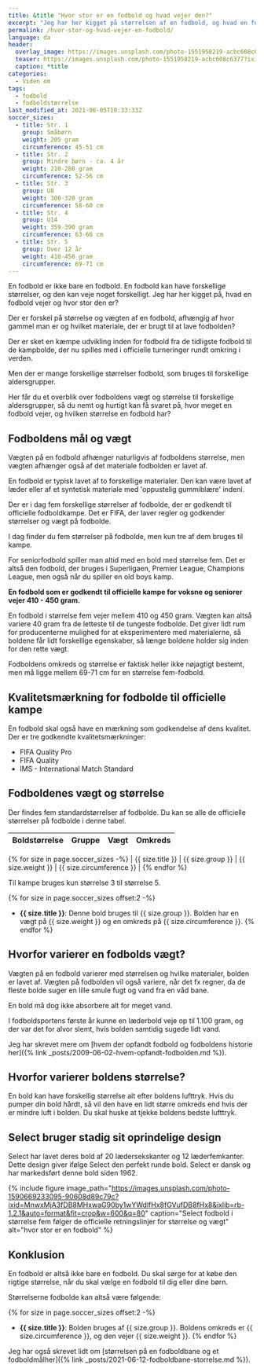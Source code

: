 ```yaml
---
title: &title "Hvor stor er en fodbold og hvad vejer den?"
excerpt: "Jeg har her kigget på størrelsen af en fodbold, og hvad en fodbold vejer? Du har sikkert kigget på en fodbold og tænkt, hvor stor er den?"
permalink: /hvor-stor-og-hvad-vejer-en-fodbold/
language: da
header:
  overlay_image: https://images.unsplash.com/photo-1551958219-acbc608c6377?ixid=MnwxMjA3fDB8MHxwaG90by1wYWdlfHx8fGVufDB8fHx8&ixlib=rb-1.2.1&auto=format&fit=crop&w=1950&q=80
  teaser: https://images.unsplash.com/photo-1551958219-acbc608c6377?ixid=MnwxMjA3fDB8MHxwaG90by1wYWdlfHx8fGVufDB8fHx8&ixlib=rb-1.2.1&auto=format&fit=crop&w=400&q=80
  caption: *title
categories:
  - Viden om
tags:
  - fodbold
  - fodboldstørrelse
last_modified_at: 2021-06-05T10:33:33Z
soccer_sizes:
  - title: Str. 1
    group: Småbørn
    weight: 205 gram
    circumference: 45-51 cm
  - title: Str. 2
    group: Mindre børn - ca. 4 år
    weight: 210-280 gram
    circumference: 52-56 cm
  - title: Str. 3
    group: U8
    weight: 300-320 gram
    circumference: 58-60 cm
  - title: Str. 4
    group: U14
    weight: 359-390 gram
    circumference: 63-66 cm
  - title: Str. 5
    group: Over 12 år
    weight: 410-450 gram
    circumference: 69-71 cm
---
```


En fodbold er ikke bare en fodbold. En fodbold kan have forskellige størrelser, og den kan veje noget forskelligt. Jeg har her kigget på, hvad en fodbold vejer og hvor stor den er?

Der er forskel på størrelse og vægten af en fodbold, afhængig af hvor gammel man er og hvilket materiale, der er brugt til at lave fodbolden?

Der er sket en kæmpe udvikling inden for fodbold fra de tidligste fodbold til de kampbolde, der nu spilles med i officielle turneringer rundt omkring i verden.

Men der er mange forskellige størrelser fodbold, som bruges til forskellige aldersgrupper.

Her får du et overblik over fodboldens vægt og størrelse til forskellige aldersgrupper, så du nemt og hurtigt kan få svaret på, hvor meget en fodbold vejer, og hvilken størrelse en fodbold har?

## Fodboldens mål og vægt

Vægten på en fodbold afhænger naturligvis af fodboldens størrelse, men vægten afhænger også af det materiale fodbolden er lavet af.

En fodbold er typisk lavet af to forskellige materialer. Den kan være lavet af læder eller af et syntetisk materiale med 'oppustelig gummiblære' indeni.

Der er i dag fem forskellige størrelser af fodbolde, der er godkendt til officielle fodboldkampe. Det er FIFA, der laver regler og godkender størrelser og vægt på fodbolde.

I dag finder du fem størrelser på fodbolde, men kun tre af dem bruges til kampe.

For seniorfodbold spiller man altid med en bold med størrelse fem. Det er altså den fodbold, der bruges i Superligaen, Premier League, Champions League, men også når du spiller en old boys kamp.

**En fodbold som er godkendt til officielle kampe for voksne og seniorer vejer 410 - 450 gram.**

En fodbold i størrelse fem vejer mellem 410 og 450 gram. Vægten kan altså variere 40 gram fra de letteste til de tungeste fodbolde. Det giver lidt rum for producenterne mulighed for at eksperimentere med materialerne, så boldene får lidt forskellige egenskaber, så længe boldene holder sig inden for den rette vægt.

Fodboldens omkreds og størrelse er faktisk heller ikke nøjagtigt bestemt, men må ligge mellem 69-71 cm for en størrelse fem-fodbold.

## Kvalitetsmærkning for fodbolde til officielle kampe

En fodbold skal også have en mærkning som godkendelse af dens kvalitet. Der er tre godkendte kvalitetsmærkninger:

- FIFA Quality Pro
- FIFA Quality
- IMS - International Match Standard

## Fodboldenes vægt og størrelse

Der findes fem standardstørrelser af fodbolde. Du kan se alle de officielle størrelser på fodbolde i denne tabel.

| Boldstørrelse | Gruppe | Vægt | Omkreds |
|-|-|-|-|
{% for size in page.soccer_sizes -%}
| {{ size.title }} | {{ size.group }} | {{ size.weight }} | {{ size.circumference }} |
{% endfor %}

Til kampe bruges kun størrelse 3 til størrelse 5.

{% for size in page.soccer_sizes offset:2 -%}
- **{{ size.title }}**: Denne bold bruges til {{ size.group }}. Bolden har en vægt på {{ size.weight }} og en omkreds på {{ size.circumference }}.
{% endfor %}

## Hvorfor varierer en fodbolds vægt?

Vægten på en fodbold varierer med størrelsen og hvilke materialer, bolden er lavet af. Vægten på fodbolden vil også variere, når det fx regner, da de fleste bolde suger en lille smule fugt og vand fra en våd bane.

En bold må dog ikke absorbere alt for meget vand.

I fodboldsportens første år kunne en læderbold veje op til 1.100 gram, og der var det for alvor slemt, hvis bolden samtidig sugede lidt vand.

Jeg har skrevet mere om [hvem der opfandt fodbold og fodboldens historie her]({% link _posts/2009-06-02-hvem-opfandt-fodbolden.md %}).

## Hvorfor varierer boldens størrelse?

En bold kan have forskellig størrelse alt efter boldens lufttryk. Hvis du pumper din bold hårdt, så vil den have en lidt større omkreds end hvis der er mindre luft i bolden. Du skal huske at tjekke boldens bedste lufttryk.

## Select bruger stadig sit oprindelige design

Select har lavet deres bold af 20 lædersekskanter og 12 læderfemkanter. Dette design giver ifølge Select den perfekt runde bold. Select er dansk og har markedsført denne bold siden 1962.

{% include figure image_path="https://images.unsplash.com/photo-1590669233095-90608d89c79c?ixid=MnwxMjA3fDB8MHxwaG90by1wYWdlfHx8fGVufDB8fHx8&ixlib=rb-1.2.1&auto=format&fit=crop&w=600&q=80" caption="Select fodbold i størrelse fem følger de officielle retningslinjer for størrelse og vægt" alt="hvor stor er en fodbold" %} 

## Konklusion

En fodbold er altså ikke bare en fodbold. Du skal sørge for at købe den rigtige størrelse, når du skal vælge en fodbold til dig eller dine børn.

Størrelserne fodbolde kan altså være følgende:

{% for size in page.soccer_sizes offset:2 -%}
- **{{ size.title }}**: Bolden bruges af {{ size.group }}. Boldens omkreds er {{ size.circumference }}, og den vejer {{ size.weight }}.
{% endfor %}

Jeg har også skrevet lidt om [størrelsen på en fodboldbane og et fodboldmålher]({% link _posts/2021-06-12-fodboldbane-storrelse.md %}).
